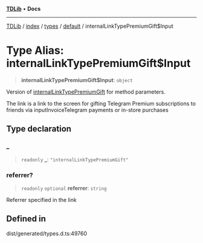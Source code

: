 [**TDLib**](../../../../../../README.md) • **Docs**

***

[TDLib](../../../../../../modules.md) / [index](../../../../../README.md) / [types](../../../README.md) / [default](../README.md) / internalLinkTypePremiumGift$Input

# Type Alias: internalLinkTypePremiumGift$Input

> **internalLinkTypePremiumGift$Input**: `object`

Version of [internalLinkTypePremiumGift](internalLinkTypePremiumGift.md) for method parameters.

The link is a link to the screen for gifting Telegram Premium subscriptions to friends via inputInvoiceTelegram payments or in-store purchases

## Type declaration

### \_

> `readonly` **\_**: `"internalLinkTypePremiumGift"`

### referrer?

> `readonly` `optional` **referrer**: `string`

Referrer specified in the link

## Defined in

dist/generated/types.d.ts:49760

